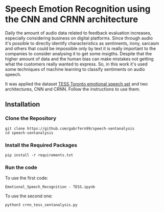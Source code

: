 # Speech Emotion Recognition using the CNN and CRNN architecture

Daily the amount of audio data related to feedback evaluation increases, especially considering business on digital platforms. Since through audio it's possible to directly identify characteristics as sentiments, irony, sarcasm and others that could be impossible only by text it is really important to the companies to consider analysing it to get some insigths. Despite that the higher amount of data and the human bias can make mistakes not getting what the customers really wanted to express. So, in this work it's used some techniques of machine learning to classify sentiments on audio speech.

It was applied the dataset [TESS Toronto emotional speech set](https://github.com/gabrfern99/speech-sentanalysis/tree/main/TESS%20Toronto%20emotional%20speech%20set%20data) and two architectures, CNN and CRNN. 
Follow the instructions to use them.

## Installation

### Clone the Repository
```
git clone https://github.com/gabrfern99/speech-sentanalysis
cd speech-sentanalysis
```

### Install the Required Packages

```
pip install -r requirements.txt
```

### Run the code

To use the first code:
```
Emotional_Speech_Recognition - TESS.ipynb
```

To use the second one:
```
python3 crnn_tess_sentanalysis.py
```
